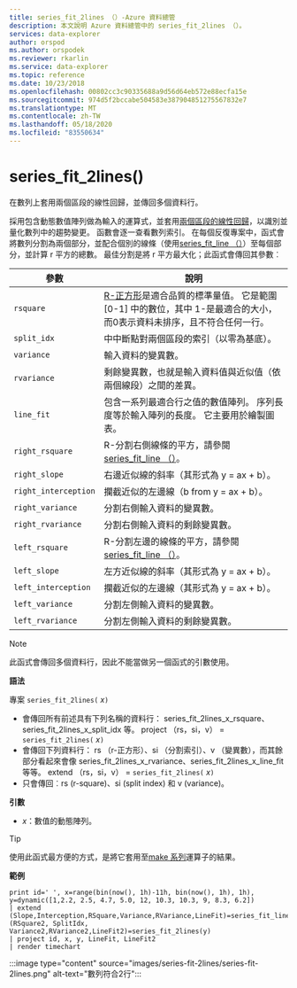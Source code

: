 ```yaml
---
title: series_fit_2lines （）-Azure 資料總管
description: 本文說明 Azure 資料總管中的 series_fit_2lines （）。
services: data-explorer
author: orspod
ms.author: orspodek
ms.reviewer: rkarlin
ms.service: data-explorer
ms.topic: reference
ms.date: 10/23/2018
ms.openlocfilehash: 00802cc3c90335688a9d56d64eb572e88ecfa15e
ms.sourcegitcommit: 974d5f2bccabe504583e387904851275567832e7
ms.translationtype: MT
ms.contentlocale: zh-TW
ms.lasthandoff: 05/18/2020
ms.locfileid: "83550634"
---
```

# <a name="series_fit_2lines"></a>series_fit_2lines()

在數列上套用兩個區段的線性回歸，並傳回多個資料行。  

採用包含動態數值陣列做為輸入的運算式，並套用[兩個區段的線性回歸](https://en.wikipedia.org/wiki/Segmented_regression)，以識別並量化數列中的趨勢變更。 函數會逐一查看數列索引。 在每個反復專案中，函式會將數列分割為兩個部分，並配合個別的線條（使用[series_fit_line （）](series-fit-linefunction.md)）至每個部分，並計算 r 平方的總數。 最佳分割是將 r 平方最大化；此函式會傳回其參數︰


|參數  |說明  |
|---------|---------|
|`rsquare`     | [R-正方形](https://en.wikipedia.org/wiki/Coefficient_of_determination)是適合品質的標準量值。 它是範圍 [0-1] 中的數位，其中 1-是最適合的大小，而0表示資料未排序，且不符合任何一行。        |
|`split_idx`     |   中中斷點對兩個區段的索引（以零為基底）。      |
|`variance`     | 輸入資料的變異數。        |
|`rvariance`     | 剩餘變異數，也就是輸入資料值與近似值（依兩個線段）之間的差異。        |
|`line_fit`     | 包含一系列最適合行之值的數值陣列。 序列長度等於輸入陣列的長度。 它主要用於繪製圖表。        |
|`right_rsquare`     | R-分割右側線條的平方，請參閱[series_fit_line （）](series-fit-linefunction.md)。        |
|`right_slope`     | 右邊近似線的斜率（其形式為 y = ax + b）。         |
|`right_interception`     |  攔截近似的左邊線（b from y = ax + b）。       |
|`right_variance`    | 分割右側輸入資料的變異數。        |
|`right_rvariance`     | 分割右側輸入資料的剩餘變異數。        |
|`left_rsquare`     | R-分割左邊的線條的平方，請參閱[series_fit_line （）](series-fit-linefunction.md)。        |
|`left_slope`    | 左方近似線的斜率（其形式為 y = ax + b）。        |
|`left_interception`     |   攔截近似的左邊線（其形式為 y = ax + b）。      |
|`left_variance`     | 分割左側輸入資料的變異數。        |
|`left_rvariance`     | 分割左側輸入資料的剩餘變異數。        |


> [!Note]
> 此函式會傳回多個資料行，因此不能當做另一個函式的引數使用。

**語法**

專案 `series_fit_2lines(` *x*`)`
* 會傳回所有前述具有下列名稱的資料行： series_fit_2lines_x_rsquare、series_fit_2lines_x_split_idx 等。
project （rs，si，v） = `series_fit_2lines(` *x*`)`
* 會傳回下列資料行： rs （r-正方形）、si （分割索引）、v （變異數），而其餘部分看起來會像 series_fit_2lines_x_rvariance、series_fit_2lines_x_line_fit 等等。 extend （rs，si，v） = `series_fit_2lines(` *x*`)`
* 只會傳回︰rs (r-square)、si (split index) 和 v (variance)。
  
**引數**

* *x*：數值的動態陣列。  

> [!TIP]
> 使用此函式最方便的方式，是將它套用至[make 系列](make-seriesoperator.md)運算子的結果。

**範例**

<!-- csl: https://help.kusto.windows.net:443/Samples -->
```kusto
print id=' ', x=range(bin(now(), 1h)-11h, bin(now(), 1h), 1h), y=dynamic([1,2.2, 2.5, 4.7, 5.0, 12, 10.3, 10.3, 9, 8.3, 6.2])
| extend (Slope,Interception,RSquare,Variance,RVariance,LineFit)=series_fit_line(y), (RSquare2, SplitIdx, Variance2,RVariance2,LineFit2)=series_fit_2lines(y)
| project id, x, y, LineFit, LineFit2
| render timechart
```

:::image type="content" source="images/series-fit-2lines/series-fit-2lines.png" alt-text="數列符合2行":::
